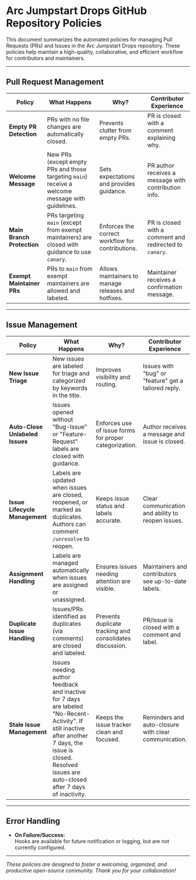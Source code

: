 # Arc Jumpstart Drops GitHub Repository Policies

This document summarizes the automated policies for managing Pull Requests (PRs) and Issues in the Arc Jumpstart Drops repository. These policies help maintain a high-quality, collaborative, and efficient workflow for contributors and maintainers.

---

## Pull Request Management

| Policy                        | What Happens                                                                                  | Why?                                                      | Contributor Experience                                   |
|-------------------------------|----------------------------------------------------------------------------------------------|-----------------------------------------------------------|---------------------------------------------------------|
| **Empty PR Detection**        | PRs with no file changes are automatically closed.                                           | Prevents clutter from empty PRs.                          | PR is closed with a comment explaining why.             |
| **Welcome Message**           | New PRs (except empty PRs and those targeting `main`) receive a welcome message with guidelines. | Sets expectations and provides guidance.                  | PR author receives a message with contribution info.    |
| **Main Branch Protection**    | PRs targeting `main` (except from exempt maintainers) are closed with guidance to use `canary`. | Enforces the correct workflow for contributions.          | PR is closed with a comment and redirected to `canary`. |
| **Exempt Maintainer PRs**     | PRs to `main` from exempt maintainers are allowed and labeled.                              | Allows maintainers to manage releases and hotfixes.        | Maintainer receives a confirmation message.             |

---

## Issue Management

| Policy                        | What Happens                                                                                  | Why?                                                      | Contributor Experience                                   |
|-------------------------------|----------------------------------------------------------------------------------------------|-----------------------------------------------------------|---------------------------------------------------------|
| **New Issue Triage**          | New issues are labeled for triage and categorized by keywords in the title.                  | Improves visibility and routing.                          | Issues with "bug" or "feature" get a tailored reply.    |
| **Auto-Close Unlabeled Issues**| Issues opened without "Bug-Issue" or "Feature-Request" labels are closed with guidance.      | Enforces use of issue forms for proper categorization.    | Author receives a message and issue is closed.          |
| **Issue Lifecycle Management**| Labels are updated when issues are closed, reopened, or marked as duplicates. Authors can comment `/unresolve` to reopen. | Keeps issue status and labels accurate.                   | Clear communication and ability to reopen issues.       |
| **Assignment Handling**       | Labels are managed automatically when issues are assigned or unassigned.                     | Ensures issues needing attention are visible.             | Maintainers and contributors see up-to-date labels.     |
| **Duplicate Issue Handling**  | Issues/PRs identified as duplicates (via comments) are closed and labeled.                   | Prevents duplicate tracking and consolidates discussion.  | PR/issue is closed with a comment and label.            |
| **Stale Issue Management**    | Issues needing author feedback and inactive for 7 days are labeled "No-Recent-Activity". If still inactive after another 7 days, the issue is closed. Resolved issues are auto-closed after 7 days of inactivity. | Keeps the issue tracker clean and focused.                | Reminders and auto-closure with clear communication.    |

---

## Error Handling

- **On Failure/Success:**  
  Hooks are available for future notification or logging, but are not currently configured.

---

_These policies are designed to foster a welcoming, organized, and productive open-source community. Thank you for your collaboration!_
